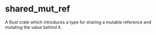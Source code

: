 # shared_mut_ref
A Rust crate which introduces a type for sharing a mutable reference and mutating the value behind it. 
